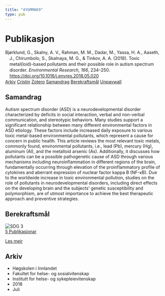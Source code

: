 ```yaml
---
title: "4YGMMAK9"
type: pub
---
```

<h1>Publikasjon</h1>
<article id="csl-bib-container-4YGMMAK9" class="csl-bib-container">
  <div class="csl-bib-body" style="line-height: 1.35; padding-left: 1em; text-indent:-1em;">
  <div class="csl-entry">Bj&#xF8;rklund, G., Skalny, A. V., Rahman, M. M., Dadar, M., Yassa, H. A., Aaseth, J., Chirumbolo, S., Skalnaya, M. G., &amp; Tinkov, A. A. (2018). Toxic metal(loid)-based pollutants and their possible role in autism spectrum disorder. <i>Environmental Research</i>, <i>166</i>, 234&#x2013;250. <a href="https://doi.org/10.1016/j.envres.2018.05.020">https://doi.org/10.1016/j.envres.2018.05.020</a></div>
</div>
  <div class="csl-bib-buttons">
    <a href="#taxonomy-article-4YGMMAK9" class="csl-bib-button">Arkiv</a>
    <a href="https://app.cristin.no/results/show.jsf?id=1597034" alt="Cristin URL" class="csl-bib-button">Cristin</a>
    <a href="http://zotero.org/groups/5402882/items/4YGMMAK9" alt="Zotero URL" class="csl-bib-button">Zotero</a>
    <a href="#abstract-article-4YGMMAK9" class="csl-bib-button">Samandrag</a>
    <a href="#sdg-article-4YGMMAK9" class="csl-bib-button">Berekraftsmål</a>
    <a href="https://doi.org/10.1016/j.envres.2018.05.020" class="csl-bib-button">Unpaywall</a>
  </div>
  <div id="csl-bib-meta-container-4YGMMAK9"></div>
</article>
<div id="csl-bib-meta-4YGMMAK9" class="csl-bib-meta">
  <article id="abstract-article-4YGMMAK9" class="abstract-article">
    <h1>Samandrag</h1>
    Autism spectrum disorder (ASD) is a neurodevelopmental disorder characterized by deficits in social interaction, verbal and non-verbal communication, and stereotypic behaviors. Many studies support a significant relationship between many different environmental factors in ASD etiology. These factors include increased daily exposure to various toxic metal-based environmental pollutants, which represent a cause for concern in public health. This article reviews the most relevant toxic metals, commonly found, environmental pollutants, i.e., lead (Pb), mercury (Hg), aluminum (Al), and the metalloid arsenic (As). Additionally, it discusses how pollutants can be a possible pathogenetic cause of ASD through various mechanisms including neuroinflammation in different regions of the brain, fundamentally occurring through elevation of the proinflammatory profile of cytokines and aberrant expression of nuclear factor kappa B (NF-κB). Due to the worldwide increase in toxic environmental pollution, studies on the role of pollutants in neurodevelopmental disorders, including direct effects on the developing brain and the subjects’ genetic susceptibility and polymorphism, are of utmost importance to achieve the best therapeutic approach and preventive strategies.
  </article>
  <article id="sdg-article-4YGMMAK9" class="sdg-article">
    <h1>Berekraftsmål</h1>
    <div class="sdg-container"><div id="sdg3" class="sdg"> <img src="{{< params subfolder >}}images/sdg/sdg03_no.png" class="image" alt="SDG 3"> <div class="sdg-overlay"> <a href="{{< params subfolder >}}no/archive/?sdg=3#archive" class="sdg-publication-count"><span>5</span> Publikasjonar</a> <p><a href="NA" class="sdg-read-more">Les meir</a></p> </div> </div></div>
  </article>
  <article id="taxonomy-article-4YGMMAK9" class="taxonomy-article">
    <h1>Arkiv</h1>
    <ul>
      <li>Høgskolen i Innlandet</li>
      <li>Fakultet for helse- og sosialvitenskap</li>
      <li>Institutt for helse- og sykepleievitenskap</li>
      <li>2018</li>
      <li>Juli</li>
    </ul>
  </article>
</div>
